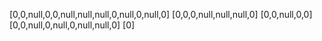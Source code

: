 [0,0,null,0,0,null,null,null,0,null,0,null,0]
[0,0,0,null,null,null,0]
[0,0,null,0,0]
[0,0,null,0,null,0,null,null,0]
[0]